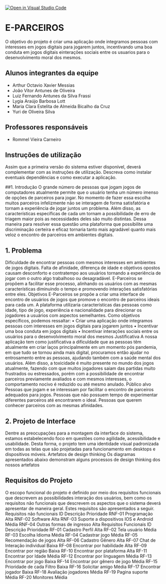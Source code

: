 [![Open in Visual Studio Code](https://classroom.github.com/assets/open-in-vscode-c66648af7eb3fe8bc4f294546bfd86ef473780cde1dea487d3c4ff354943c9ae.svg)](https://classroom.github.com/online_ide?assignment_repo_id=8549477&assignment_repo_type=AssignmentRepo)

# E-PARCEIROS

O objetivo do projeto é criar uma aplicação onde integramos pessoas com interesses em jogos digitais 
para jogarem juntos, incentivando uma boa conduta em jogos digitais einterações sociais entre os usuarios 
para o desenvolvimento moral dos mesmos.

## Alunos integrantes da equipe

* Arthur Octavio Xavier Messias
* João Vitor Antunes de Oliveira
* Luiz Fernando Antunes da Silva Frassi
* Lygia Araújo Barbosa Lott
* Maria Clara Estelita de Almeida Bicalho da Cruz
* Yuri de Oliveira Silva

## Professores responsáveis

* Rommel Vieira Carneiro

## Instruções de utilização

Assim que a primeira versão do sistema estiver disponível, deverá complementar com as instruções de utilização. Descreva como instalar eventuais dependências e como executar a aplicação.

##1. Introdução
O grande número de pessoas que jogam jogos de computadores atualmente 
permite que o usuário tenha um número imenso de opções de parceiros para jogar.
No momento de fazer essa escolha muitos parceiros infelizmente não se 
interagem de forma satisfatória e tornam a experiência de jogar juntos um problema.
Além disso, as características específicas de cada um tornam a possibilidade de erro de 
triagem maior pois as necessidades deles são muito distintas.
Dessa maneira para resolver essa questão uma plataforma que possibilite uma 
discriminação certeira e eficaz tornaria tanto mais agradável quanto mais veloz o 
encontro de parceiros em ambientes digitais.

## 1. Problema

Dificuldade de encontrar pessoas com mesmos interesses em ambientes de jogos 
digitais.
Falta de afinidade, diferença de idade e objetivos opostos causam desconforto e 
contratempo aos usuários tornando a experiência de jogar com o outro algo trabalhoso 
ou desagradável.
E-Parceiros se propõem a facilitar esse processo, alinhando os usuários com as 
mesmas características diminuindo o tempo e promovendo interações satisfatórias 
entre eles.
Objetivos
E-Parceiros se propõe a criar uma interface de encontro de usuários de jogos que 
promove o encontro de parceiros ideais para cada um.
A plataforma utilizaria características das pessoas como idade, tipo de jogo, 
experiência e nacionalidade para direcionar os jogadores a usuários com aspectos 
semelhantes.
Como objetivos específicos, podemos ressaltar:
• Criar uma aplicação onde integramos pessoas com interesses em jogos 
digitais para jogarem juntos
• Incentivar uma boa conduta em jogos digitais
• Incentivar interações sociais entre os usuários para o desenvolvimento 
moral dos mesmos
Justificativa
A nossa aplicação tem como justificativa a dificuldade que as pessoas têm 
atualmente em criar laços principalmente em um momento pós pandemia, em que tudo 
se tornou ainda mais digital, procuramos então ajudar no entrosamento entre as 
pessoas, ajudando também com a saúde mental dos usuários.
Além disso, a toxicidade é muito presente no mundo dos jogos atualmente, 
fazendo com que muitos jogadores saiam das partidas muito frustrados ou estressados, 
porém com a possibilidade de encontrar parceiros previamente avaliados e com 
mesmos interesses, o comportamento nocivo é reduzido ou até mesmo anulado.
Público alvo
Pessoas que jogam e se interessam por facilitar o encontro de parceiros adequados 
para jogos.
Pessoas que não possuem tempo de experimentar diferentes parceiros até encontrarem 
o ideal.
Pessoas que querem conhecer parceiros com as mesmas afinidades.
## 2. Projeto de Interface
Dentre as preocupações para a montagem da interface do sistema, estamos 
estabelecendo foco em questões como agilidade, acessibilidade e usabilidade. Desta 
forma, o projeto tem uma identidade visual padronizada em todas as telas que são 
projetadas para funcionamento em desktops e dispositivos móveis.
Artefatos de design thinking
Os diagramas apresentados abaixo demonstram alguns processos de design thinking 
dos nossos artefatos

## Requisitos do Projeto
O escopo funcional do projeto é definido por meio dos requisitos funcionais que 
descrevem as possibilidades interação dos usuários, bem como os requisitos não 
funcionais que descrevem os aspectos que o sistema deverá apresentar de maneira 
geral. Estes requisitos são apresentados a seguir.
Requisitos não funcionais
ID Descrição Prioridade
RNF-01 Programação Alta
RNF-02 Software Alta
RNF-03 Suporte a dispositivos IOS e Android Média
RNF-04 Outras formas de ingresso Alta
Requisitos Funcionais
ID Descrição Prioridade
RF-01 Cadastro Perfil Alta
RF-02 Tela usuário Média
RF-03 Escolha Idioma Média
RF-04 Cadastrar jogo Média
RF-05 Recomendação de jogos Alta
RF-06 Cadastro Gênero Alta
RF-07 Chat de Interação individual Baixa
RF-08 Encontrar por habilidade Alta
RF-09 Encontrar por região Baixa
RF-10 Encontrar por plataforma Alta
RF-11 Encontrar por Idade Média
RF-12 Encontrar por linguagem Média
RF-13 Encontrar por jogo Baixa
RF-14 Encontrar por gênero de jogo Média
RF-15 Prioridade de cada Filtro Baixa
RF-16 Solicitar amigo Média
RF-17 Encontrar jogador Baixa
RF-18 Avaliação jogadores Média
RF-19 Pagina suporte Média
RF-20 Monitores Média
